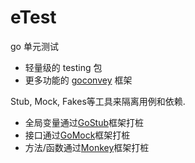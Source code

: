 # eTest




go 单元测试
- 轻量级的 testing 包
- 更多功能的 [goconvey][21] 框架

Stub, Mock, Fakes等工具来隔离用例和依赖.
- 全局变量通过[GoStub][22]框架打桩
- 接口通过[GoMock][23]框架打桩
- 方法/函数通过[Monkey][24]框架打桩



[21]:https://github.com/smartystreets/goconvey
[22]:https://github.com/prashantv/gostub
[23]:https://github.com/golang/mock
[24]:https://github.com/bouk/monkey